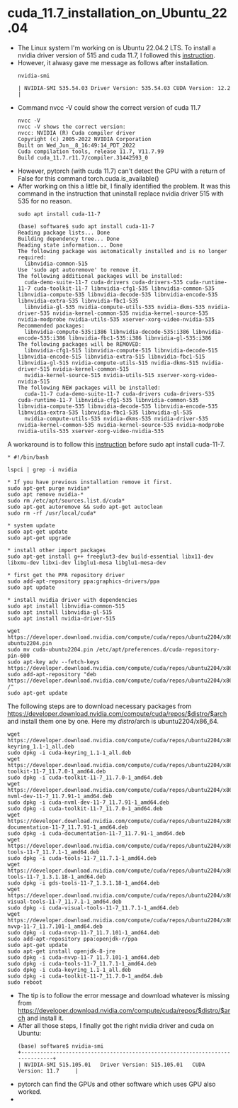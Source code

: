 # cuda_11.7_installation_on_Ubuntu_22.04
* The Linux system I'm working on is Ubuntu 22.04.2 LTS. To install a nvidia driver version of 515 and cuda 11.7, I followed this [instruction](https://gist.github.com/X-TRON404/e9cab789041ef03bcba13da1d5176e28).
* However, it alwasy gave me message as follows after installation.
  ```
  nvidia-smi
  ```
  ```
  | NVIDIA-SMI 535.54.03 Driver Version: 535.54.03 CUDA Version: 12.2 |
  ```
* Command nvcc -V could show the correct version of cuda 11.7
  ```
  nvcc -V
  nvcc -V shows the correct version:
  nvcc: NVIDIA (R) Cuda compiler driver
  Copyright (c) 2005-2022 NVIDIA Corporation
  Built on Wed_Jun__8_16:49:14_PDT_2022
  Cuda compilation tools, release 11.7, V11.7.99
  Build cuda_11.7.r11.7/compiler.31442593_0
  ```
* However, pytorch (with cuda 11.7) can't detect the GPU with a return of False for this command torch.cuda.is_available()
* After working on this a little bit, I finally identified the problem. It was this command in the instruction that uninstall replace nvidia driver 515 with 535 for no reason. 
  ```
  sudo apt install cuda-11-7

  (base) software$ sudo apt install cuda-11-7
  Reading package lists... Done
  Building dependency tree... Done
  Reading state information... Done
  The following package was automatically installed and is no longer required:
    libnvidia-common-515
  Use 'sudo apt autoremove' to remove it.
  The following additional packages will be installed:
    cuda-demo-suite-11-7 cuda-drivers cuda-drivers-535 cuda-runtime-11-7 cuda-toolkit-11-7 libnvidia-cfg1-535 libnvidia-common-535 libnvidia-compute-535 libnvidia-decode-535 libnvidia-encode-535 libnvidia-extra-535 libnvidia-fbc1-535
    libnvidia-gl-535 nvidia-compute-utils-535 nvidia-dkms-535 nvidia-driver-535 nvidia-kernel-common-535 nvidia-kernel-source-535 nvidia-modprobe nvidia-utils-535 xserver-xorg-video-nvidia-535
  Recommended packages:
    libnvidia-compute-535:i386 libnvidia-decode-535:i386 libnvidia-encode-535:i386 libnvidia-fbc1-535:i386 libnvidia-gl-535:i386
  The following packages will be REMOVED:
    libnvidia-cfg1-515 libnvidia-compute-515 libnvidia-decode-515 libnvidia-encode-515 libnvidia-extra-515 libnvidia-fbc1-515 libnvidia-gl-515 nvidia-compute-utils-515 nvidia-dkms-515 nvidia-driver-515 nvidia-kernel-common-515
    nvidia-kernel-source-515 nvidia-utils-515 xserver-xorg-video-nvidia-515
  The following NEW packages will be installed:
    cuda-11-7 cuda-demo-suite-11-7 cuda-drivers cuda-drivers-535 cuda-runtime-11-7 libnvidia-cfg1-535 libnvidia-common-535 libnvidia-compute-535 libnvidia-decode-535 libnvidia-encode-535 libnvidia-extra-535 libnvidia-fbc1-535 libnvidia-gl-535
    nvidia-compute-utils-535 nvidia-dkms-535 nvidia-driver-535 nvidia-kernel-common-535 nvidia-kernel-source-535 nvidia-modprobe nvidia-utils-535 xserver-xorg-video-nvidia-535
  ```
A workaround is to follow this [instruction](https://gist.github.com/X-TRON404/e9cab789041ef03bcba13da1d5176e28) before sudo apt install cuda-11-7. 
  ```
  * #!/bin/bash
  
  lspci | grep -i nvidia
  
  * If you have previous installation remove it first. 
  sudo apt-get purge nvidia*
  sudo apt remove nvidia-*
  sudo rm /etc/apt/sources.list.d/cuda*
  sudo apt-get autoremove && sudo apt-get autoclean
  sudo rm -rf /usr/local/cuda*
  
  * system update
  sudo apt-get update
  sudo apt-get upgrade
  
  * install other import packages
  sudo apt-get install g++ freeglut3-dev build-essential libx11-dev libxmu-dev libxi-dev libglu1-mesa libglu1-mesa-dev
  
  * first get the PPA repository driver
  sudo add-apt-repository ppa:graphics-drivers/ppa
  sudo apt update
  
  * install nvidia driver with dependencies
  sudo apt install libnvidia-common-515
  sudo apt install libnvidia-gl-515
  sudo apt install nvidia-driver-515
  
  wget https://developer.download.nvidia.com/compute/cuda/repos/ubuntu2204/x86_64/cuda-ubuntu2204.pin
  sudo mv cuda-ubuntu2204.pin /etc/apt/preferences.d/cuda-repository-pin-600
  sudo apt-key adv --fetch-keys https://developer.download.nvidia.com/compute/cuda/repos/ubuntu2204/x86_64/3bf863cc.pub
  sudo add-apt-repository "deb https://developer.download.nvidia.com/compute/cuda/repos/ubuntu2204/x86_64/ /"
  sudo apt-get update
  ```
The following steps are to download necessary packages from https://developer.download.nvidia.com/compute/cuda/repos/$distro/$arch and install them one by one. Here my $distro/$arch is ubuntu2204/x86_64. 
  ```
  wget https://developer.download.nvidia.com/compute/cuda/repos/ubuntu2204/x86_64/cuda-keyring_1.1-1_all.deb
  sudo dpkg -i cuda-keyring_1.1-1_all.deb
  wget https://developer.download.nvidia.com/compute/cuda/repos/ubuntu2204/x86_64/cuda-toolkit-11-7_11.7.0-1_amd64.deb
  sudo dpkg -i cuda-toolkit-11-7_11.7.0-1_amd64.deb
  wget https://developer.download.nvidia.com/compute/cuda/repos/ubuntu2204/x86_64/cuda-nvml-dev-11-7_11.7.91-1_amd64.deb
  sudo dpkg -i cuda-nvml-dev-11-7_11.7.91-1_amd64.deb
  sudo dpkg -i cuda-toolkit-11-7_11.7.0-1_amd64.deb
  wget https://developer.download.nvidia.com/compute/cuda/repos/ubuntu2204/x86_64/cuda-documentation-11-7_11.7.91-1_amd64.deb
  sudo dpkg -i cuda-documentation-11-7_11.7.91-1_amd64.deb
  wget https://developer.download.nvidia.com/compute/cuda/repos/ubuntu2204/x86_64/cuda-tools-11-7_11.7.1-1_amd64.deb
  sudo dpkg -i cuda-tools-11-7_11.7.1-1_amd64.deb
  wget https://developer.download.nvidia.com/compute/cuda/repos/ubuntu2204/x86_64/gds-tools-11-7_1.3.1.18-1_amd64.deb
  sudo dpkg -i gds-tools-11-7_1.3.1.18-1_amd64.deb
  wget https://developer.download.nvidia.com/compute/cuda/repos/ubuntu2204/x86_64/cuda-visual-tools-11-7_11.7.1-1_amd64.deb
  sudo dpkg -i cuda-visual-tools-11-7_11.7.1-1_amd64.deb
  wget https://developer.download.nvidia.com/compute/cuda/repos/ubuntu2204/x86_64/cuda-nvvp-11-7_11.7.101-1_amd64.deb
  sudo dpkg -i cuda-nvvp-11-7_11.7.101-1_amd64.deb
  sudo add-apt-repository ppa:openjdk-r/ppa
  sudo apt-get update
  sudo apt-get install openjdk-8-jre
  sudo dpkg -i cuda-nvvp-11-7_11.7.101-1_amd64.deb
  sudo dpkg -i cuda-tools-11-7_11.7.1-1_amd64.deb
  sudo dpkg -i cuda-keyring_1.1-1_all.deb
  sudo dpkg -i cuda-toolkit-11-7_11.7.0-1_amd64.deb
  sudo reboot
  ```
* The tip is to follow the error message and download whatever is missing from https://developer.download.nvidia.com/compute/cuda/repos/$distro/$arch and install it.
* After all those steps, I finally got the right nvidia driver and cuda on Ubuntu:
  ```
  (base) software$ nvidia-smi
  +-----------------------------------------------------------------------------+
  | NVIDIA-SMI 515.105.01   Driver Version: 515.105.01   CUDA Version: 11.7     |
  ```
* pytorch can find the GPUs and other software which uses GPU also worked.
* 


